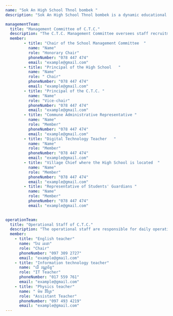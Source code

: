 ```yaml
---
name: "Sok An High School Thnol bombek "
description: "Sok An High School Thnol bombek is a dynamic educational institution that provides opportunities for students to gain knowledge, skills, and virtues. The high school has a good learning environment, experienced teachers, and modern learning equipment. The curriculum is designed in accordance with national and international educational standards to provide students with a broad knowledge base. In addition, the high school also provides opportunities for students to participate in social and sports activities."

managementTeam:
  title: "Management Committee of C.T.C."
  description: "The C.T.C. Management Committee oversees staff recruitment, operations, resources, monitors finances, promotes community involvement, reviews plans and reports, and supports strategic improvements to enhance efficiency and transparency."
  member:
        - title: "Chair of the School Management Committee  "
          name: "Name"
          role: "Honorary Chair"
          phoneNumber: "078 447 474"
          email: "example@gmail.com"
        - title: "Principal of the High School   "
          name: "Name"
          role: " Chair"
          phoneNumber: "078 447 474"
          email: "example@gmail.com"
        - title: "Principal of the C.T.C. "
          name: "Name"
          role: "Vice-chair"
          phoneNumber: "078 447 474"
          email: "example@gmail.com"
        - title: "Commune Administrative Representative "
          name: "Name"
          role: "Member"
          phoneNumber: "078 447 474"
          email: "example@gmail.com" 
        - title: "Digital Technology Teacher   "
          name: "Name"
          role: "Member"
          phoneNumber: "078 447 474"
          email: "example@gmail.com" 
        - title: "Village Chief where the High School is located  "
          name: "Name"
          role: "Member"
          phoneNumber: "078 447 474"
          email: "example@gmail.com" 
        - title: "Representative of Students' Guardians "
          name: "Name"
          role: "Member"
          phoneNumber: "078 447 474"
          email: "example@gmail.com"  
   

operationTeam:
  title: "Operational Staff of C.T.C."
  description: "The operational staff are responsible for daily operations and running of the C.T.C."
  member:
    - title: "English teacher"
      name: "កែវ រតនា"
      role: "Chair"
      phoneNumber: "097 309 2727"
      email: "example@gmail.com"
    - title: "Information technology teacher"
      name: "យី វណ្ណច័ន្ទ"
      role: "IT Teacher"
      phoneNumber: "017 559 761"
      email: "example@gmail.com"
    - title: "Physics teacher"
      name: " ម៉ម វិចិត្រ"
      role: "Assistant Teacher"
      phoneNumber: "097 493 4219"
      email: "example@gmail.com"
---
```

